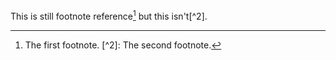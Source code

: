 This is still footnote reference[^1\]] but this isn't[^2\].

[^1\]]: The first footnote.
[^2\]: The second footnote.